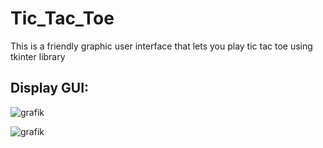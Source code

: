 # Tic_Tac_Toe
This is a friendly graphic user interface that lets you play tic tac toe using tkinter library


## Display GUI:
![grafik](https://github.com/maalja/Tic_Tac_Toe/assets/153437966/821e00dd-aa06-427d-aaf8-73b006d233a6)

![grafik](https://github.com/maalja/Tic_Tac_Toe/assets/153437966/e79baf1b-3bbd-4eea-8994-b32f77e48461)
